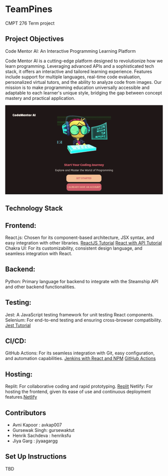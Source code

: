 # TeamPines

CMPT 276 Term project

## Project Objectives

Code Mentor AI: An Interactive Programming Learning Platform

Code Mentor AI is a cutting-edge platform designed to revolutionize how we learn programming. Leveraging advanced APIs and a sophisticated tech stack, it offers an interactive and tailored learning experience. Features include support for multiple languages, real-time code evaluation, personalized virtual tutors, and the ability to analyze code from images. Our mission is to make programming education universally accessible and adaptable to each learner's unique style, bridging the gap between concept mastery and practical application.

![Landing Page](Landing_Page.png "Code Mentor AI Landing Page")


## Technology Stack

## Frontend:
 React.js: Chosen for its component-based architecture, JSX syntax, and easy integration with other libraries. 
 [ReactJS Tutorial](https://react.dev/learn)
 [React with API Tutorial](https://www.freecodecamp.org/news/how-to-consume-rest-apis-in-react/)
 Chakra UI: For its customizability, consistent design language, and seamless integration with React.
## Backend:
 Python: Primary language for backend to integrate with the Steamship API and other backend functionalities.
## Testing:
 Jest: A JavaScript testing framework for unit testing React components.
 Selenium: For end-to-end testing and ensuring cross-browser compatibility.
 [Jest Tutorial](https://www.digitalocean.com/community/tutorials/how-to-test-a-react-app-with-jest-and-react-testing-library)
## CI/CD:
 GitHub Actions: For its seamless integration with Git, easy configuration, and automation capabilities.
 [Jenkins with React and NPM](https://www.jenkins.io/doc/tutorials/build-a-node-js-and-react-app-with-npm/)
 [GitHub Actions](https://docs.github.com/en/actions/learn-github-actions)
## Hosting:
 Replit: For collaborative coding and rapid prototyping. [Replit](https://replit.com)
 Netlify: For hosting the frontend, given its ease of use and continuous deployment features.[Netlify](https://www.netlify.com)

## Contributors 

- Avni Kapoor : avkap007
- Gursewak Singh: gursewaktut
- Henrik Sachdeva : henriksfu
- Jiya Garg : jiyaagargg

## Set Up Instructions 

TBD






